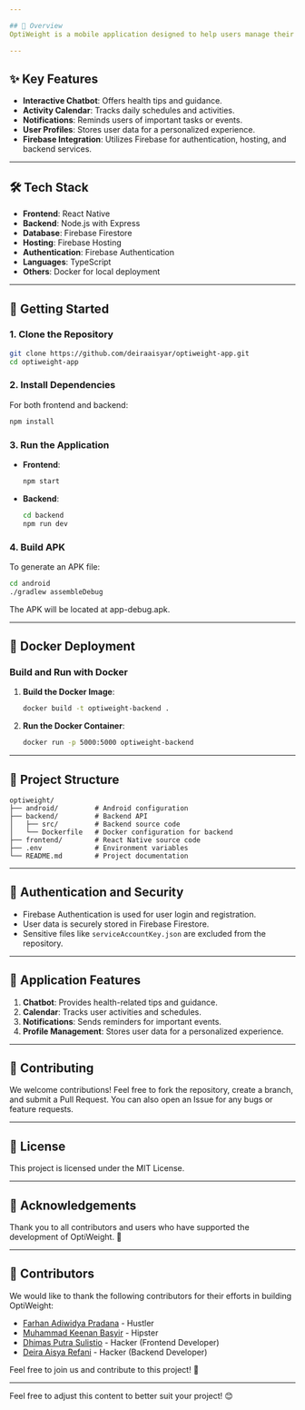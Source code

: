 ```yaml
---

## 📱 Overview
OptiWeight is a mobile application designed to help users manage their weight effectively. It provides features like activity tracking, chatbot assistance, notifications, and user profile management to create a personalized experience.

---
```


## ✨ Key Features
- **Interactive Chatbot**: Offers health tips and guidance.
- **Activity Calendar**: Tracks daily schedules and activities.
- **Notifications**: Reminds users of important tasks or events.
- **User Profiles**: Stores user data for a personalized experience.
- **Firebase Integration**: Utilizes Firebase for authentication, hosting, and backend services.

---

## 🛠️ Tech Stack
- **Frontend**: React Native
- **Backend**: Node.js with Express
- **Database**: Firebase Firestore
- **Hosting**: Firebase Hosting
- **Authentication**: Firebase Authentication
- **Languages**: TypeScript
- **Others**: Docker for local deployment

---

## 🚀 Getting Started

### 1. Clone the Repository
```bash
git clone https://github.com/deiraaisyar/optiweight-app.git
cd optiweight-app
```

### 2. Install Dependencies
For both frontend and backend:
```bash
npm install
```

### 3. Run the Application
- **Frontend**:
  ```bash
  npm start
  ```
- **Backend**:
  ```bash
  cd backend
  npm run dev
  ```

### 4. Build APK
To generate an APK file:
```bash
cd android
./gradlew assembleDebug
```
The APK will be located at app-debug.apk.

---

## 🐳 Docker Deployment

### Build and Run with Docker
1. **Build the Docker Image**:
   ```bash
   docker build -t optiweight-backend .
   ```
2. **Run the Docker Container**:
   ```bash
   docker run -p 5000:5000 optiweight-backend
   ```

---

## 📂 Project Structure
```
optiweight/
├── android/         # Android configuration
├── backend/         # Backend API
│   ├── src/         # Backend source code
│   └── Dockerfile   # Docker configuration for backend
├── frontend/        # React Native source code
├── .env             # Environment variables
└── README.md        # Project documentation
```

---

## 🔐 Authentication and Security
- Firebase Authentication is used for user login and registration.
- User data is securely stored in Firebase Firestore.
- Sensitive files like `serviceAccountKey.json` are excluded from the repository.

---

## 📱 Application Features
1. **Chatbot**: Provides health-related tips and guidance.
2. **Calendar**: Tracks user activities and schedules.
3. **Notifications**: Sends reminders for important events.
4. **Profile Management**: Stores user data for a personalized experience.

---

## 🤝 Contributing
We welcome contributions! Feel free to fork the repository, create a branch, and submit a Pull Request. You can also open an Issue for any bugs or feature requests.

---

## 📄 License
This project is licensed under the MIT License.

---

## 🙏 Acknowledgements
Thank you to all contributors and users who have supported the development of OptiWeight. 🚀

---

## 👥 Contributors

We would like to thank the following contributors for their efforts in building OptiWeight:

- [Farhan Adiwidya Pradana](https://github.com/Farscent) - Hustler
- [Muhammad Keenan Basyir]() - Hipster
- [Dhimas Putra Sulistio](https://github.com/muddglobb) - Hacker (Frontend Developer)
- [Deira Aisya Refani](https://github.com/deiraaisyar) - Hacker (Backend Developer)

Feel free to join us and contribute to this project! 🚀

---

Feel free to adjust this content to better suit your project! 😊